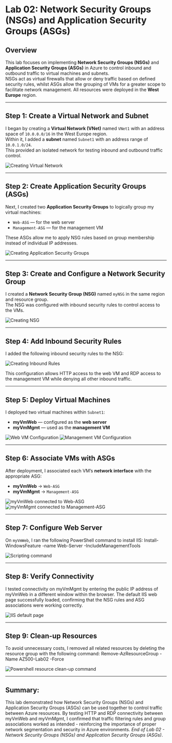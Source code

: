 # Lab 02: Network Security Groups (NSGs) and Application Security Groups (ASGs)

## Overview
This lab focuses on implementing **Network Security Groups (NSGs)** and **Application Security Groups (ASGs)** in Azure to control inbound and outbound traffic to virtual machines and subnets.  
NSGs act as virtual firewalls that allow or deny traffic based on defined security rules, whilst ASGs allow the grouping of VMs for a greater scope to facilitate network management.
All resources were deployed in the **West Europe** region.

---

## Step 1: Create a Virtual Network and Subnet
I began by creating a **Virtual Network (VNet)** named `VNet1` with an address space of `10.0.0.0/16` in the West Europe region.  
Within it, I added a **subnet** named `Subnet1` with an address range of `10.0.1.0/24`.  
This provided an isolated network for testing inbound and outbound traffic control.

![Creating Virtual Network](../2025-10-22.png)

---

## Step 2: Create Application Security Groups (ASGs)
Next, I created two **Application Security Groups** to logically group my virtual machines:
- `Web-ASG` — for the web server
- `Management-ASG` — for the management VM  

These ASGs allow me to apply NSG rules based on group membership instead of individual IP addresses.

![Creating Application Security Groups](../2025-10-22%20(1).png)

---

## Step 3: Create and Configure a Network Security Group
I created a **Network Security Group (NSG)** named `myNSG` in the same region and resource group.  
The NSG was configured with inbound security rules to control access to the VMs.

![Creating NSG](../2025-10-22%20(2).png)

---

## Step 4: Add Inbound Security Rules
I added the following inbound security rules to the NSG:

![Creating Inbound Rules](../2025-10-22%20(3).png)

This configuration allows HTTP access to the web VM and RDP access to the management VM while denying all other inbound traffic.

---

## Step 5: Deploy Virtual Machines
I deployed two virtual machines within `Subnet1`:
- **myVmWeb** — configured as the **web server**
- **myVmMgmt** — used as the **management VM**

![Web VM Configuration](../2025-10-22%20(4).png)
![Management VM Configuration](../2025-10-22%20(5).png)

---

## Step 6: Associate VMs with ASGs
After deployment, I associated each VM’s **network interface** with the appropriate ASG:
- **myVmWeb** → `Web-ASG`
- **myVmMgmt** → `Management-ASG`

![myVmWeb connected to Web-ASG](../2025-10-22%20(6).png)
![myVmMgmt connected to Management-ASG](../2025-10-22%20(7).png)

---

## Step 7: Configure Web Server
On `myVmWeb`, I ran the following PowerShell command to install IIS: Install-WindowsFeature -name Web-Server -IncludeManagementTools

![Scripting command](../2025-10-22%20(8).png)

---

## Step 8: Verify Connectivity
I tested connectivity on myVmMgmt by entering the public IP address of myVmWeb in a different window within the browser.
The default IIS web page successfully loaded, confirming that the NSG rules and ASG associations were working correctly.

![IIS default page](../2025-10-22%20(9).png)

---

## Step 9: Clean-up Resources
To avoid unnecessary costs, I removed all related resources by deleting the resource group with the following command:
Remove-AzResourceGroup -Name AZ500-Lab02 -Force

![Powershell resource clean-up command](../2025-10-22%20(10).png)

---

## Summary:
This lab demonstrated how Network Security Groups (NSGs) and Application Security Groups (ASGs) can be used together to control traffic between Azure resources.
By testing HTTP and RDP connectivity between myVmWeb and myVmMgmt, I confirmed that traffic filtering rules and group associations worked as intended - reinforcing the importance of proper network segmentation and security in Azure environments.
*End of Lab 02 - Network Security Groups (NSGs) and Application Security Groups (ASGs)*.
